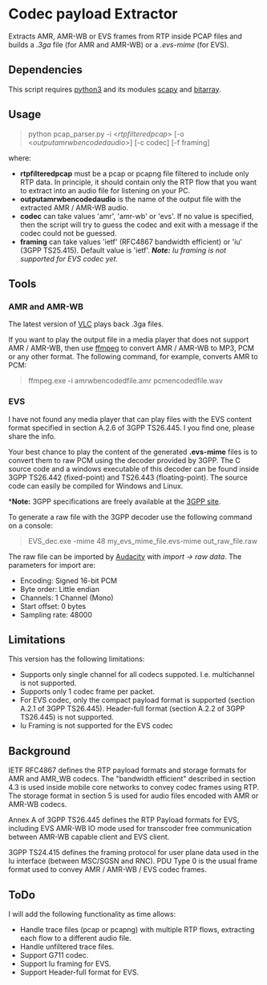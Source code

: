 # Codec payload Extractor
Extracts AMR, AMR-WB or EVS frames from RTP inside PCAP files and builds a *.3ga* file (for AMR and AMR-WB) or a *.evs-mime* (for EVS). 

## Dependencies
This script requires [python3](https://www.python.org/) and its modules [scapy](https://github.com/secdev/scapy) and [bitarray](https://pypi.org/project/bitarray/).

## Usage
>python pcap_parser.py -i <_rtpfilteredpcap_> [-o <_outputamrwbencodedaudio_>] [-c codec] [-f framing]

where:

* **rtpfilteredpcap** must be a pcap or pcapng file filtered to include only RTP data. In principle, it should contain only the RTP flow that you want to extract into an audio file for listening on your PC.
* **outputamrwbencodedaudio** is the name of the output file with the extracted AMR / AMR-WB audio.
* **codec** can take values 'amr', 'amr-wb' or 'evs'. If no value is specified, then the script will try to guess the codec and exit with a message if the codec could not be guessed.
* **framing** can take values 'ietf' (RFC4867 bandwidth efficient) or 'iu' (3GPP TS25.415). Default value is 'ietf'. ***Note:** Iu framing is not supported for EVS codec yet.*

## Tools
### AMR and AMR-WB
The latest version of [VLC](https://www.videolan.org/) plays back .3ga files.

If you want to play the output file in a media player that does not support AMR / AMR-WB, then use [ffmpeg](https://ffmpeg.org/) to convert AMR / AMR-WB to MP3, PCM or any other format. The following command, for example, converts AMR to PCM:

>ffmpeg.exe -i amrwbencodedfile.amr pcmencodedfile.wav

### EVS
I have not found any media player that can play files with the EVS content format specified in section A.2.6 of 3GPP TS26.445. I you find one, please share the info.

Your best chance to play the content of the generated **.evs-mime** files is to convert them to raw PCM using the decoder provided by 3GPP. The C source code and a windows executable of this decoder can be found inside 3GPP TS26.442 (fixed-point) and TS26.443 (floating-point). The source code can easily be compiled for Windows and Linux.

***Note:** 3GPP specifications are freely available at the [3GPP site](http:\\www.3gpp.org).

To generate a raw file with the 3GPP decoder use the following command on a console:

>EVS_dec.exe -mime 48 my_evs_mime_file.evs-mime out_raw_file.raw

The raw file can be imported by [Audacity](https://www.audacityteam.org/) with *import -> raw data*. The parameters for import are:

- Encoding: Signed 16-bit PCM
- Byte order: Little endian
- Channels: 1 Channel (Mono)
- Start offset: 0 bytes
- Sampling rate: 48000

## Limitations
This version has the following limitations:

- Supports only single channel for all codecs suppoted. I.e. multichannel is not supported.
- Supports only 1 codec frame per packet.
- For EVS codec, only the compact payload format is supported (section A.2.1 of 3GPP TS26.445). Header-full format (section A.2.2 of 3GPP TS26.445) is not supported.
- Iu Framing is not supported for the EVS codec

## Background
IETF RFC4867 defines the RTP payload formats and storage formats for AMR and AMR_WB codecs. The "bandwidth efficient" described in section 4.3 is used inside mobile core networks to convey codec frames using RTP. The storage format in section 5 is used for audio files encoded with AMR or AMR-WB codecs.

Annex A of 3GPP TS26.445 defines the RTP Payload formats for EVS, including EVS AMR-WB IO mode used for transcoder free communication between AMR-WB capable client and EVS client.

3GPP TS24.415 defines the framing protocol for user plane data used in the Iu interface (between MSC/SGSN and RNC). PDU Type 0 is the usual frame format used to convey AMR / AMR-WB / EVS codec frames.

## ToDo
I will add the following functionality as time allows:

* Handle trace files (pcap or pcapng) with multiple RTP flows, extracting each flow to a different audio file.
* Handle unfiltered trace files.
* Support G711 codec.
* Support Iu framing for EVS.
* Support Header-full format for EVS.
